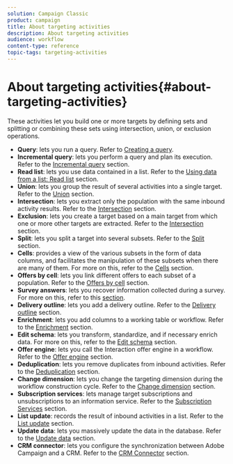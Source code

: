 ```yaml
---
solution: Campaign Classic
product: campaign
title: About targeting activities
description: About targeting activities
audience: workflow
content-type: reference
topic-tags: targeting-activities
---
```


# About targeting activities{#about-targeting-activities}

These activities let you build one or more targets by defining sets and splitting or combining these sets using intersection, union, or exclusion operations.

* **Query**: lets you run a query. Refer to [Creating a query](../../workflow/using/query.md#creating-a-query).
* **Incremental query**: lets you perform a query and plan its execution. Refer to the [Incremental query](../../workflow/using/incremental-query.md) section.
* **Read list**: lets you use data contained in a list. Refer to the [Using data from a list: Read list](../../platform/using/collecting-data-workflows.md#using-data-from-a-list--read-list) section.
* **Union**: lets you group the result of several activities into a single target. Refer to the [Union](../../workflow/using/union.md) section.
* **Intersection**: lets you extract only the population with the same inbound activity results. Refer to the [Intersection](../../workflow/using/intersection.md) section.
* **Exclusion**: lets you create a target based on a main target from which one or more other targets are extracted. Refer to the [Intersection](../../workflow/using/intersection.md) section.
* **Split**: lets you split a target into several subsets. Refer to the [Split](../../workflow/using/split.md) section.
* **Cells**: provides a view of the various subsets in the form of data columns, and facilitates the manipulation of these subsets when there are many of them. For more on this, refer to the [Cells](../../workflow/using/cells.md) section.
* **Offers by cell**: lets you link different offers to each subset of a population. Refer to the [Offers by cell](../../workflow/using/offers-by-cell.md) section.
* **Survey answers**: lets you recover information collected during a survey. For more on this, refer to this [section](../../web/using/getting-started-with-surveys.md).
* **Delivery outline**: lets you add a delivery outline. Refer to the [Delivery outline](../../workflow/using/delivery-outline.md) section.
* **Enrichment**: lets you add columns to a working table or workflow. Refer to the [Enrichment](../../workflow/using/enrichment.md) section.
* **Edit schema**: lets you transform, standardize, and if necessary enrich data. For more on this, refer to the [Edit schema](../../workflow/using/edit-schema.md) section.
* **Offer engine**: lets you call the Interaction offer engine in a workflow. Refer to the [Offer engine](../../workflow/using/offer-engine.md) section.
* **Deduplication**: lets you remove duplicates from inbound activities. Refer to the [Deduplication](../../workflow/using/deduplication.md) section.
* **Change dimension**: lets you change the targeting dimension during the workflow construction cycle. Refer to the [Change dimension](../../workflow/using/change-dimension.md) section.
* **Subscription services**: lets manage target subscriptions and unsubscriptions to an information service. Refer to the [Subscription Services](../../workflow/using/subscription-services.md) section.
* **List update**: records the result of inbound activities in a list. Refer to the [List update](../../workflow/using/list-update.md) section.
* **Update data**: lets you massively update the data in the database. Refer to the [Update data](../../workflow/using/update-data.md) section.
* **CRM connector**: lets you configure the synchronization between Adobe Campaign and a CRM. Refer to the [CRM Connector](../../workflow/using/crm-connector.md) section.

